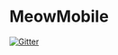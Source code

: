 # MeowMobile

[![Gitter](https://badges.gitter.im/Join%20Chat.svg)](https://gitter.im/The-QullzToxic/MeowMobile?utm_source=badge&utm_medium=badge&utm_campaign=pr-badge&utm_content=badge)